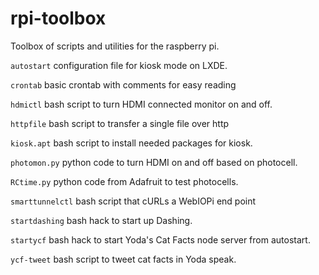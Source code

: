 rpi-toolbox
===========

Toolbox of scripts and utilities for the raspberry pi.

`autostart` configuration file for kiosk mode on LXDE.

`crontab` basic crontab with comments for easy reading


`hdmictl` bash script to turn HDMI connected monitor on and off.

`httpfile` bash script to transfer a single file over http

`kiosk.apt` bash script to install needed packages for kiosk.

`photomon.py` python code to turn HDMI on and off based on photocell.

`RCtime.py` python code from Adafruit to test photocells.

`smarttunnelctl` bash script that cURLs a WebIOPi end point

`startdashing` bash hack to start up Dashing.

`startycf` bash hack to start Yoda's Cat Facts node server from autostart.

`ycf-tweet` bash script to tweet cat facts in Yoda speak.
